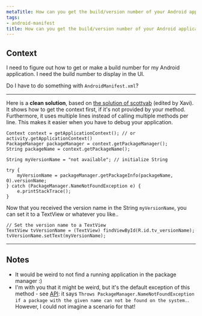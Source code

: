 ```yaml
---
metaTitle: How can you get the build/version number of your Android application
tags:
- android-manifest
title: How can you get the build/version number of your Android application
---
```


## Context

I need to figure out how to get or make a build number for my Android application. I need the build number to display in the UI.


Do I have to do something with `AndroidManifest.xml`?



---

Here is a **clean solution**, based on [the solution of scottyab](https://stackoverflow.com/questions/4616095/how-can-you-get-the-build-version-number-of-your-android-application/5788950#5788950) (edited by Xavi). It shows how to get the context first, if it's not provided by your method. Furthermore, it uses multiple lines instead of calling multiple methods per line. This makes it easier when you have to debug your application.



```
Context context = getApplicationContext(); // or activity.getApplicationContext()
PackageManager packageManager = context.getPackageManager();
String packageName = context.getPackageName();

String myVersionName = "not available"; // initialize String

try {
    myVersionName = packageManager.getPackageInfo(packageName, 0).versionName;
} catch (PackageManager.NameNotFoundException e) {
    e.printStackTrace();
}

```

Now that you received the version name in the String `myVersionName`, you can set it to a TextView or whatever you like..



```
// Set the version name to a TextView
TextView tvVersionName = (TextView) findViewById(R.id.tv_versionName);
tvVersionName.setText(myVersionName);

```


---

## Notes

- It would be weird to not find a running application in the package manager :)
- I'm with you that it might be weird, but it's the default exception of this method - see [API](http://developer.android.com/reference/android/content/pm/PackageManager.html#getPackageInfo%28java.lang.String,%20int%29): it says `Throws PackageManager.NameNotFoundException if a package with the given name can not be found on the system.`. However, I could not imagine a scenario for that!
